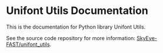 # Unifont Utils Documentation

This is the documentation for Python library Unifont Utils.

See the source code repository for more information: [SkyEye-FAST/unifont_utils](https://github.com/SkyEye-FAST/unifont_utils).
